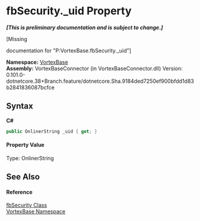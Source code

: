 # fbSecurity._uid Property 
 _**\[This is preliminary documentation and is subject to change.\]**_

\[Missing <summary> documentation for "P:VortexBase.fbSecurity._uid"\]

**Namespace:**&nbsp;<a href="N_VortexBase.md">VortexBase</a><br />**Assembly:**&nbsp;VortexBaseConnector (in VortexBaseConnector.dll) Version: 0.101.0-dotnetcore.38+Branch.feature/dotnetcore.Sha.9184ded7250ef900bfdd1d83b2841836087bcfce

## Syntax

**C#**<br />
``` C#
public OnlinerString _uid { get; }
```


#### Property Value
Type: OnlinerString

## See Also


#### Reference
<a href="T_VortexBase_fbSecurity.md">fbSecurity Class</a><br /><a href="N_VortexBase.md">VortexBase Namespace</a><br />